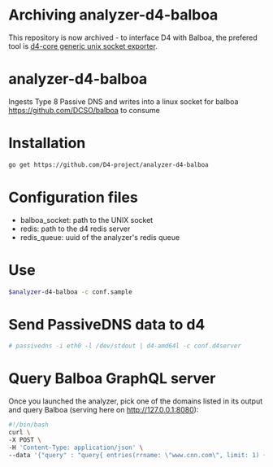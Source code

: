 # Archiving analyzer-d4-balboa
This repository is now archived - to interface D4 with Balboa, the prefered tool is [d4-core generic unix socket exporter](https://github.com/D4-project/d4-core/blob/master/server/analyzer/analyzer-d4-export/d4_export_unix.py).


# analyzer-d4-balboa
Ingests Type 8 Passive DNS and writes into a linux socket for balboa https://github.com/DCSO/balboa to consume

# Installation
```bash
go get https://github.com/D4-project/analyzer-d4-balboa
```

# Configuration files
 - balboa_socket: path to the UNIX socket
 - redis: path to the d4 redis server
 - redis_queue: uuid of the analyzer's redis queue
 
 # Use
 ```bash
 $analyzer-d4-balboa -c conf.sample
 ```
 
# Send PassiveDNS data to d4
```bash
# passivedns -i eth0 -l /dev/stdout | d4-amd64l -c conf.d4server
```

 # Query Balboa GraphQL server
 Once you launched the analyzer, pick one of the domains listed in its output and query Balboa (serving here on http://127.0.0.1:8080):
 ```bash
 #!/bin/bash
curl \
 -X POST \
 -H 'Content-Type: application/json' \
 --data '{"query" : "query{ entries(rrname: \"www.cnn.com\", limit: 1) { rrname rrtype rdata time_first time_last sensor_id count } } "}' http://127.0.0.1:8080/
 ```
